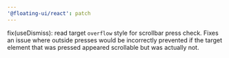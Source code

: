```yaml
---
'@floating-ui/react': patch
---
```


fix(useDismiss): read target `overflow` style for scrollbar press check. Fixes an issue where outside presses would be incorrectly prevented if the target element that was pressed appeared scrollable but was actually not.
